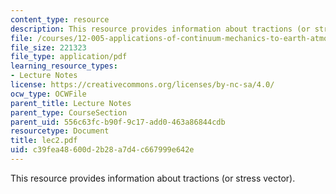 ```yaml
---
content_type: resource
description: This resource provides information about tractions (or stress vector).
file: /courses/12-005-applications-of-continuum-mechanics-to-earth-atmospheric-and-planetary-sciences-spring-2006/c39fea48600d2b28a7d4c667999e642e_lec2.pdf
file_size: 221323
file_type: application/pdf
learning_resource_types:
- Lecture Notes
license: https://creativecommons.org/licenses/by-nc-sa/4.0/
ocw_type: OCWFile
parent_title: Lecture Notes
parent_type: CourseSection
parent_uid: 556c63fc-b90f-9c17-add0-463a86844cdb
resourcetype: Document
title: lec2.pdf
uid: c39fea48-600d-2b28-a7d4-c667999e642e
---
```

This resource provides information about tractions (or stress vector).